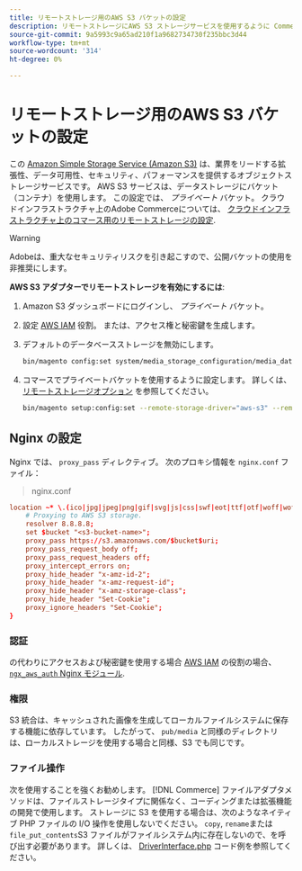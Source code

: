 ```yaml
---
title: リモートストレージ用のAWS S3 バケットの設定
description: リモートストレージにAWS S3 ストレージサービスを使用するように Commerce プロジェクトを設定します。
source-git-commit: 9a5993c9a65ad210f1a9682734730f235bbc3d44
workflow-type: tm+mt
source-wordcount: '314'
ht-degree: 0%

---
```


# リモートストレージ用のAWS S3 バケットの設定

この [Amazon Simple Storage Service (Amazon S3)][AWS S3] は、業界をリードする拡張性、データ可用性、セキュリティ、パフォーマンスを提供するオブジェクトストレージサービスです。 AWS S3 サービスは、データストレージにバケット（コンテナ）を使用します。 この設定では、 _プライベート_ バケット。 クラウドインフラストラクチャ上のAdobe Commerceについては、 [クラウドインフラストラクチャ上のコマース用のリモートストレージの設定](cloud-support.md).

>[!WARNING]
>
>Adobeは、重大なセキュリティリスクを引き起こすので、公開バケットの使用を非推奨にします。

**AWS S3 アダプターでリモートストレージを有効にするには**:

1. Amazon S3 ダッシュボードにログインし、 _プライベート_ バケット。

1. 設定 [AWS IAM] 役割。 または、アクセス権と秘密鍵を生成します。

1. デフォルトのデータベースストレージを無効にします。

   ```bash
   bin/magento config:set system/media_storage_configuration/media_database 0
   ```

1. コマースでプライベートバケットを使用するように設定します。 詳しくは、 [リモートストレージオプション](remote-storage.md#remote-storage-options) を参照してください。

   ```bash
   bin/magento setup:config:set --remote-storage-driver="aws-s3" --remote-storage-bucket="<bucket-name>" --remote-storage-region="<region-name>" --remote-storage-prefix="<optional-prefix>" --remote-storage-key=<optional-access-key> --remote-storage-secret=<optional-secret-key> -n
   ```

## Nginx の設定

Nginx では、 `proxy_pass` ディレクティブ。 次のプロキシ情報を `nginx.conf` ファイル：

>nginx.conf

```conf
location ~* \.(ico|jpg|jpeg|png|gif|svg|js|css|swf|eot|ttf|otf|woff|woff2)$ {
    # Proxying to AWS S3 storage.
    resolver 8.8.8.8;
    set $bucket "<s3-bucket-name>";
    proxy_pass https://s3.amazonaws.com/$bucket$uri;
    proxy_pass_request_body off;
    proxy_pass_request_headers off;
    proxy_intercept_errors on;
    proxy_hide_header "x-amz-id-2";
    proxy_hide_header "x-amz-request-id";
    proxy_hide_header "x-amz-storage-class";
    proxy_hide_header "Set-Cookie";
    proxy_ignore_headers "Set-Cookie";
}
```

### 認証

の代わりにアクセスおよび秘密鍵を使用する場合 [AWS IAM] の役割の場合、 [`ngx_aws_auth` Nginx モジュール][ngx repo].

### 権限

S3 統合は、キャッシュされた画像を生成してローカルファイルシステムに保存する機能に依存しています。 したがって、 `pub/media` と同様のディレクトリは、ローカルストレージを使用する場合と同様、S3 でも同じです。

### ファイル操作

次を使用することを強くお勧めします。 [!DNL Commerce] ファイルアダプタメソッドは、ファイルストレージタイプに関係なく、コーディングまたは拡張機能の開発で使用します。 ストレージに S3 を使用する場合は、次のようなネイティブ PHP ファイルの I/O 操作を使用しないでください。 `copy`, `rename`または `file_put_contents`S3 ファイルがファイルシステム内に存在しないので、を呼び出す必要があります。 詳しくは、 [DriverInterface.php](https://github.com/magento/magento2/blob/2.4-develop/lib/internal/Magento/Framework/Filesystem/DriverInterface.php#L18) コード例を参照してください。

<!-- link definitions -->

[AWS S3]: https://aws.amazon.com/s3
[AWS IAM]: https://aws.amazon.com/iam/
[ngx repo]: https://github.com/anomalizer/ngx_aws_auth
